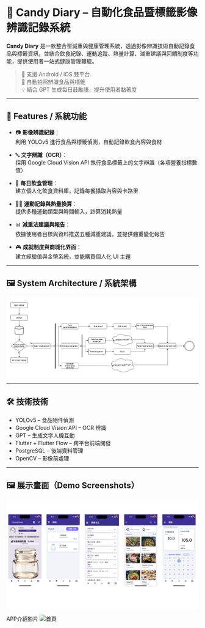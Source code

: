 # 🍭 Candy Diary – 自動化食品暨標籤影像辨識記錄系統

**Candy Diary** 是一款整合型減重與健康管理系統，透過影像辨識技術自動記錄食品與標籤資訊，並結合飲食紀錄、運動追蹤、熱量計算、減重建議與回饋制度等功能，提供使用者一站式健康管理體驗。

> 📱 支援 Android / iOS 雙平台  
> 📸 自動拍照辨識食品與標籤  
> 💡 結合 GPT 生成每日鼓勵語，提升使用者黏著度

---

## 🔧 Features / 系統功能

- 📷 **影像辨識紀錄**：  
  利用 YOLOv5 進行食品與標籤偵測，自動記錄飲食內容與食材

- 🔤 **文字辨識（OCR）**：  
  採用 Google Cloud Vision API 執行食品標籤上的文字辨識（各項營養指標數值）

- 🥗 **每日飲食管理**：  
  建立個人化飲食資料庫，記錄每餐攝取內容與卡路里

- 🏃‍♂️ **運動記錄與熱量換算**：  
  提供多種運動類型與時間輸入，計算消耗熱量

- 📊 **減重法建議與報告**：  
  依據使用者目標與資料推送五種減重建議，並提供體重變化報告

- 🎮 **成就制度與商城化界面**：  
  建立經驗值與金幣系統，並能購買個人化 UI 主題

---

## 🖼️ System Architecture / 系統架構

<img src="images/flowchart.png" width="600">

---

## 🛠️ 技術技術

- YOLOv5 – 食品物件偵測  
- Google Cloud Vision API – OCR 辨識  
- GPT – 生成文字人機互動  
- Flutter + Flutter Flow – 跨平台前端開發  
- PostgreSQL – 後端資料管理  
- OpenCV – 影像前處理

---

## 🖼️ 展示畫面（Demo Screenshots）
<img src="images/CandyDiary.png" width="600">

APP介紹影片
![首頁](images/homepage.png)


